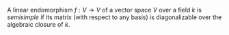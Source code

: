 A linear endomorphism $f: V \to V$ of a vector space $V$ over a field $k$ is *semisimple* if its matrix (with respect to any basis) is diagonalizable over the algebraic closure of $k$.
